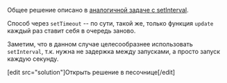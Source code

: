 Общее решение описано в [аналогичной задаче с setInterval](/task/clock-setinterval).

Способ через `setTimeout` -- по сути, такой же, только функция `update` каждый раз ставит себя в очередь заново.

Заметим, что в данном случае целесообразнее использовать `setInterval`, т.к. нужна не задержка между запусками, а просто запуск каждую секунду.

[edit src="solution"]Открыть решение в песочнице[/edit]
